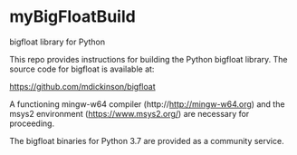 # myBigFloatBuild
bigfloat library for Python

This repo provides instructions for building the Python bigfloat library. The source code for bigfloat is available at:

https://github.com/mdickinson/bigfloat

A functioning mingw-w64 compiler (http://http://mingw-w64.org) and the msys2 environment (https://www.msys2.org/) are necessary for proceeding.

The bigfloat binaries for Python 3.7 are provided as a community service.
